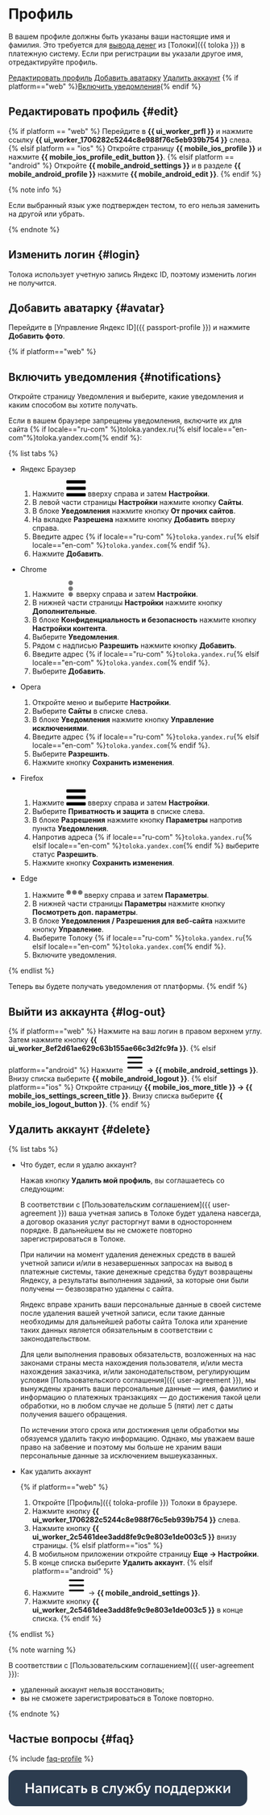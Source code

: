 # Профиль

В вашем профиле должны быть указаны ваши настоящие имя и фамилия. Это требуется для [вывода денег](pay/about.md) из [Толоки]({{ toloka }}) в платежную систему. Если при регистрации вы указали другое имя, отредактируйте профиль.

[Редактировать профиль](#edit)
[Добавить аватарку](#avatar)
[Удалить аккаунт](#delete)
{% if platform=="web" %}[Включить уведомления](#notifications){% endif %}


## Редактировать профиль {#edit}

{% if platform == "web" %} Перейдите в **{{ ui_worker_prfl }}** и нажмите ссылку **{{ ui_worker_1706282c5244c8e988f76c5eb939b754 }}** слева.
{% elsif platform == "ios" %} Откройте страницу **{{ mobile_ios_profile }}** и нажмите **{{ mobile_ios_profile_edit_button }}**.
{% elsif platform == "android" %} Откройте **{{ mobile_android_settings }}** и в разделе **{{ mobile_android_profile }}** нажмите **{{ mobile_android_edit }}**.
{% endif %}

{% note info %}

Если выбранный язык уже подтвержден тестом, то его нельзя заменить на другой или убрать.

{% endnote %}

## Изменить логин {#login}

Толока использует учетную запись Яндекс ID, поэтому изменить логин не получится.

## Добавить аватарку {#avatar}

Перейдите в [Управление Яндекс ID]({{ passport-profile }}) и нажмите **Добавить фото**.

{% if platform=="web" %}
## Включить уведомления {#notifications}

Откройте страницу Уведомления и выберите, какие уведомления и каким способом вы хотите получать.

Если в вашем браузере запрещены уведомления, включите их для сайта {% if locale=="ru-com" %}toloka.yandex.ru{% elsif locale=="en-com"%}toloka.yandex.com{% endif %}:

{% list tabs %}

- Яндекс Браузер

  1. Нажмите ![](assets/menu.svg) вверху справа и затем **Настройки**.
  1. В левой части страницы **Настройки** нажмите кнопку **Сайты**.
  1. В блоке **Уведомления** нажмите кнопку **От прочих сайтов**.
  1. На вкладке **Разрешена** нажмите кнопку **Добавить** вверху справа.
  1. Введите адрес {% if locale=="ru-com" %}`toloka.yandex.ru`{% elsif locale=="en-com" %}`toloka.yandex.com`{% endif %}.
  1. Нажмите **Добавить**.

- Chrome

  1. Нажмите ![](assets/dots_vertical.svg) вверху справа и затем **Настройки**.
  1. В нижней части страницы **Настройки** нажмите кнопку **Дополнительные**.
  1. В блоке **Конфиденциальность и безопасность** нажмите кнопку **Настройки контента**.
  1. Выберите **Уведомления**.
  1. Рядом с надписью **Разрешить** нажмите кнопку **Добавить**.
  1. Введите адрес {% if locale=="ru-com" %}`toloka.yandex.ru`{% elsif locale=="en-com" %}`toloka.yandex.com`{% endif %}.
  1. Выберите **Добавить**.

- Opera

  1. Откройте меню и выберите **Настройки**.
  1. Выберите **Сайты** в списке слева.
  1. В блоке **Уведомления** нажмите кнопку **Управление исключениями**.
  1. Введите адрес {% if locale=="ru-com" %}`toloka.yandex.ru`{% elsif locale=="en-com" %}`toloka.yandex.com`{% endif %}.
  1. Выберите **Разрешить**.
  1. Нажмите кнопку **Сохранить изменения**.

- Firefox

  1. Нажмите ![](assets/menu.svg) вверху справа и затем **Настройки**.
  1. Выберите **Приватность и защита** в списке слева.
  1. В блоке **Разрешения** нажмите кнопку **Параметры** напротив пункта **Уведомления**.
  1. Напротив адреса {% if locale=="ru-com" %}`toloka.yandex.ru`{% elsif locale=="en-com" %}`toloka.yandex.com`{% endif %} выберите статус **Разрешить**.
  1. Нажмите кнопку **Сохранить изменения**.

- Edge

  1. Нажмите ![](assets/dots_horizontal.svg) вверху справа и затем **Параметры**.
  1. В нижней части страницы **Параметры** нажмите кнопку **Посмотреть доп. параметры**.
  1. В блоке **Уведомления / Разрешения для веб-сайта** нажмите кнопку **Управление**.
  1. Выберите Толоку {% if locale=="ru-com" %}`toloka.yandex.ru`{% elsif locale=="en-com" %}`toloka.yandex.com`{% endif %}.
  1. Включите уведомления.

{% endlist %}

Теперь вы будете получать уведомления от платформы.
{% endif %}

## Выйти из аккаунта {#log-out}

{% if platform=="web" %}
Нажмите на ваш логин в правом верхнем углу. Затем нажмите кнопку **{{ ui_worker_8ef2d61ae629c63b155ae66c3d2fc9fa }}**.
{% elsif platform=="android" %}
Нажмите **![](assets/hamburger-menu.svg) → {{ mobile_android_settings }}**. Внизу списка выберите **{{ mobile_android_logout }}**.
{% elsif platform=="ios" %}
Откройте страницу **{{ mobile_ios_more_title }} → {{ mobile_ios_settings_screen_title }}**. Внизу списка выберите **{{ mobile_ios_logout_button }}**.
{% endif %}

## Удалить аккаунт {#delete}

{% list tabs %}

- Что будет, если я удалю аккаунт?

  Нажав кнопку **Удалить мой профиль**, вы соглашаетесь со следующим:

  В соответствии с [Пользовательским соглашением]({{ user-agreement }}) ваша учетная запись в Толоке будет удалена навсегда, а договор оказания услуг расторгнут вами в одностороннем порядке. В дальнейшем вы не сможете повторно зарегистрироваться в Толоке.

  При наличии на момент удаления денежных средств в вашей учетной записи и/или в незавершенных запросах на вывод в платежные системы, такие денежные средства будут возвращены Яндексу, а результаты выполнения заданий, за которые они были получены — безвозвратно удалены с сайта.

  Яндекс вправе хранить ваши персональные данные в своей системе после удаления вашей учетной записи, если такие данные необходимы для дальнейшей работы сайта Толока или хранение таких данных является обязательным в соответствии с законодательством.

  Для цели выполнения правовых обязательств, возложенных на нас законами страны места нахождения пользователя, и/или места нахождения заказчика, и/или законодательством, регулирующим условия [Пользовательского соглашения]({{ user-agreement }}), мы вынуждены хранить ваши персональные данные — имя, фамилию и информацию о платежных транзакциях — до достижения такой цели обработки, но в любом случае не дольше 5 (пяти) лет с даты получения вашего обращения.

  По истечении этого срока или достижения цели обработки мы обязуемся удалить такую информацию. Однако, мы уважаем ваше право на забвение и поэтому мы больше не храним ваши персональные данные за исключением вышеуказанных.

- Как удалить аккаунт

  {% if platform=="web" %}
  1. Откройте [Профиль]({{ toloka-profile }}) Толоки в браузере.
  1. Нажмите кнопку **{{ ui_worker_1706282c5244c8e988f76c5eb939b754 }}** слева.
  1. Нажмите кнопку **{{ ui_worker_2c5461dee3add8fe9c9e803e1de003c5 }}** внизу страницы.
  {% elsif platform=="ios" %}
  1. В мобильном приложении откройте страницу **Еще → Настройки**.
  1. В конце списка выберите **Удалить аккаунт**.
  {% elsif platform=="android" %}
  1. Нажмите ![](assets/hamburger-menu.svg) → **{{ mobile_android_settings }}**.
  1. Нажмите кнопку **{{ ui_worker_2c5461dee3add8fe9c9e803e1de003c5 }}** в конце списка.
  {% endif %}

{% endlist %}

{% note warning %}

В соответствии с [Пользовательским соглашением]({{ user-agreement }}):
- удаленный аккаунт нельзя восстановить;
- вы не сможете зарегистрироваться в Толоке повторно.

{% endnote %}

## Частые вопросы {#faq}

{% include [faq-profile](_includes/profile/profile-faq/profile.md) %}

[![](assets/buttons/contact-support.svg)](troubleshooting/troubleshooting.md#not_working_properly)
